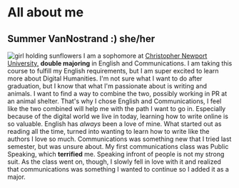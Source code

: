 # All about me
## Summer VanNostrand :) she/her
![girl holding sunflowers](https://summerv1.github.io/summerv/images/sunflower.jpg)
I am a sophomore at [Christopher Newport University,](https://cnu.edu) **double majoring** in English and Communications. I am taking this course to fulfill my English requirements, but I am super excited to learn more about Digital Humanities. I'm not sure what I want to do after graduation, but I know that what I'm passionate about is writing and animals. I want to find a way to combine the two, possibly working in PR at an animal shelter. That's why I chose English and Communications, I feel like the two combined will help me with the path I want to go in. Especially because of the digital world we live in today, learning how to write online is so valuable. 
English has _always_ been a love of mine. What started out as reading all the time, turned into wanting to learn how to write like the authors I love so much. Communications was something new that I tried last semester, but was unsure about. My first communications class was Public Speaking, which **terrified** me. Speaking infront of people is not my strong suit. As the class went on, though, I slowly fell in love with it and realized that communications was something I wanted to continue so I added it as a major. 
